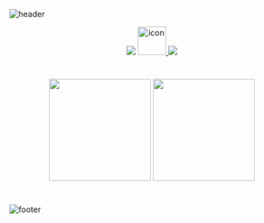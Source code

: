 ![header](https://capsule-render.vercel.app/api?type=waving&color=ABABAB&text=%20Choewy%20%20&height=200&fontSize=90&fontColor=ffffff)

<div align="center">
    <a href="https://hits.seeyoufarm.com"><img src="https://hits.seeyoufarm.com/api/count/incr/badge.svg?url=https%3A%2F%2Fgithub.com%2Fchoewy&count_bg=%235FF3C1&title_bg=%23555555&title=hits&edge_flat=false"/></a>
    <a href="https://github.com/choewy"><img src="https://techstack-generator.vercel.app/github-icon.svg" alt="icon" width="50" height="50" />
    <a href="https://choewy.tistory.com"><img src="https://img.shields.io/badge/blog-tistory-yellow"></a>
</div>

<h1></h1>

<div align="center">
    <img style="height: 180px" src="https://github-readme-stats.vercel.app/api?username=choewy">
    <img style="height: 180px" src="https://github-readme-stats.vercel.app/api/top-langs/?username=choewy&layout=compact">
</div>

<h1></h1>

<!-- 
    <div align="center">
        <img src="https://github-profile-trophy.vercel.app/?username=choewy&margin-w=15">
    </div> 
-->

![footer](https://capsule-render.vercel.app/api?section=footer&type=waving&color=ABABAB)
